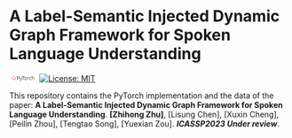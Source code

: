 # A Label-Semantic Injected Dynamic Graph Framework for Spoken Language Understanding

<img src="img/pytorch.png" width="10%"> [![License: MIT](https://img.shields.io/badge/License-MIT-yellow.svg)](https://opensource.org/licenses/MIT)

This repository contains the PyTorch implementation and the data of the paper: **A Label-Semantic Injected Dynamic Graph Framework for Spoken Language Understanding**. **[Zhihong Zhu]**, [Lisung Chen], [Xuxin Cheng], [Peilin Zhou], [Tengtao Song], [Yuexian Zou].  ***ICASSP2023 Under review***.
